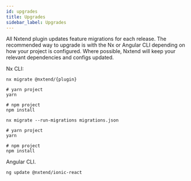 ```yaml
---
id: upgrades
title: Upgrades
sidebar_label: Upgrades
---
```


All Nxtend plugin updates feature migrations for each release. The recommended way to upgrade is with the Nx or Angular CLI depending on how your project is configured. Where possible, Nxtend will keep your relevant dependencies and configs updated.

Nx CLI:

```
nx migrate @nxtend/{plugin}

# yarn project
yarn

# npm project
npm install

nx migrate --run-migrations migrations.json

# yarn project
yarn

# npm project
npm install
```

Angular CLI.

```
ng update @nxtend/ionic-react
```
